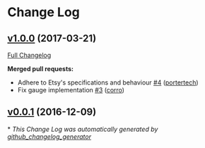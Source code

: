 # Change Log

## [v1.0.0](https://github.com/sensu-extensions/sensu-extensions-statsd/tree/v1.0.0) (2017-03-21)
[Full Changelog](https://github.com/sensu-extensions/sensu-extensions-statsd/compare/v0.0.1...v1.0.0)

**Merged pull requests:**

- Adhere to Etsy's specifications and behaviour [\#4](https://github.com/sensu-extensions/sensu-extensions-statsd/pull/4) ([portertech](https://github.com/portertech))
- Fix gauge implementation [\#3](https://github.com/sensu-extensions/sensu-extensions-statsd/pull/3) ([corro](https://github.com/corro))

## [v0.0.1](https://github.com/sensu-extensions/sensu-extensions-statsd/tree/v0.0.1) (2016-12-09)


\* *This Change Log was automatically generated by [github_changelog_generator](https://github.com/skywinder/Github-Changelog-Generator)*